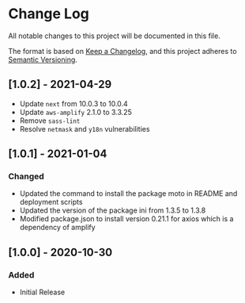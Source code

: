 # Change Log

All notable changes to this project will be documented in this file.

The format is based on [Keep a Changelog](https://keepachangelog.com/en/1.0.0/),
and this project adheres to [Semantic Versioning](https://semver.org/spec/v2.0.0.html).

## [1.0.2] - 2021-04-29
- Update `next` from 10.0.3 to 10.0.4
- Update `aws-amplify` 2.1.0 to 3.3.25
- Remove `sass-lint`
- Resolve `netmask` and `y18n` vulnerabilities

## [1.0.1] - 2021-01-04

### Changed

- Updated the command to install the package moto in README and deployment scripts
- Updated the version of the package ini from 1.3.5 to 1.3.8
- Modified package.json to install version 0.21.1 for axios which is a dependency of amplify

## [1.0.0] - 2020-10-30

### Added

- Initial Release
